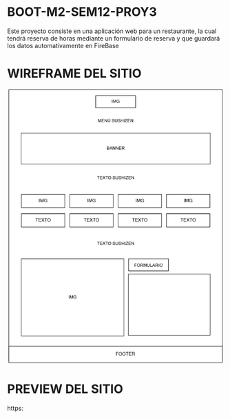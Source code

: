 # BOOT-M2-SEM12-PROY3

Este proyecto consiste en una aplicación web para un restaurante, la cual tendrá reserva de horas mediante un formulario de reserva 
y que guardará los datos automativamente en FireBase


# WIREFRAME DEL SITIO
![Wireframe Sushizen](/src/assets/wireframe-sushizen.png)


# PREVIEW DEL SITIO
https:
